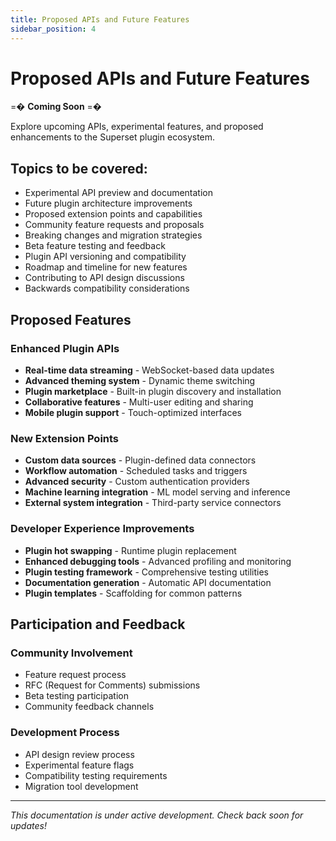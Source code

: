 ```yaml
---
title: Proposed APIs and Future Features
sidebar_position: 4
---
```


<!--
Licensed to the Apache Software Foundation (ASF) under one
or more contributor license agreements.  See the NOTICE file
distributed with this work for additional information
regarding copyright ownership.  The ASF licenses this file
to you under the Apache License, Version 2.0 (the
"License"); you may not use this file except in compliance
with the License.  You may obtain a copy of the License at

  http://www.apache.org/licenses/LICENSE-2.0

Unless required by applicable law or agreed to in writing,
software distributed under the License is distributed on an
"AS IS" BASIS, WITHOUT WARRANTIES OR CONDITIONS OF ANY
KIND, either express or implied.  See the License for the
specific language governing permissions and limitations
under the License.
-->

# Proposed APIs and Future Features

=� **Coming Soon** =�

Explore upcoming APIs, experimental features, and proposed enhancements to the Superset plugin ecosystem.

## Topics to be covered:

- Experimental API preview and documentation
- Future plugin architecture improvements
- Proposed extension points and capabilities
- Community feature requests and proposals
- Breaking changes and migration strategies
- Beta feature testing and feedback
- Plugin API versioning and compatibility
- Roadmap and timeline for new features
- Contributing to API design discussions
- Backwards compatibility considerations

## Proposed Features

### Enhanced Plugin APIs
- **Real-time data streaming** - WebSocket-based data updates
- **Advanced theming system** - Dynamic theme switching
- **Plugin marketplace** - Built-in plugin discovery and installation
- **Collaborative features** - Multi-user editing and sharing
- **Mobile plugin support** - Touch-optimized interfaces

### New Extension Points
- **Custom data sources** - Plugin-defined data connectors
- **Workflow automation** - Scheduled tasks and triggers
- **Advanced security** - Custom authentication providers
- **Machine learning integration** - ML model serving and inference
- **External system integration** - Third-party service connectors

### Developer Experience Improvements
- **Plugin hot swapping** - Runtime plugin replacement
- **Enhanced debugging tools** - Advanced profiling and monitoring
- **Plugin testing framework** - Comprehensive testing utilities
- **Documentation generation** - Automatic API documentation
- **Plugin templates** - Scaffolding for common patterns

## Participation and Feedback

### Community Involvement
- Feature request process
- RFC (Request for Comments) submissions
- Beta testing participation
- Community feedback channels

### Development Process
- API design review process
- Experimental feature flags
- Compatibility testing requirements
- Migration tool development

---

*This documentation is under active development. Check back soon for updates!*
